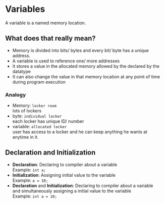 # Variables

A variable is a named memory location.

## What does that really mean?
- Memory is divided into bits/ bytes and every bit/ byte has a unique address.
- A variable is used to reference one/ more addresses
- It stores a value in the allocated memory allowed by the declared by the datatype
- It can also change the value in that memory location at any point of time during program execution


### Analogy
- Memory: `locker room`  
    lots of lockers
- byte: `individual locker`  
    each locker has unique ID/ number
- variable: `allocated locker`  
    user has access to a locker and he can keep anything he wants at anytime in it.

## Declaration and Initialization
- **Declaration**: Declaring to compiler about a variable  
    Example: `int a;`
- **Initialization**: Assigning initial value to the variable  
    Example: `a = 10;`
- **Declaration** and **Initialization**: Declaring to compiler about a variable and simultaneously assigning a initial value to the variable  
    Example: `int a = 10;`

